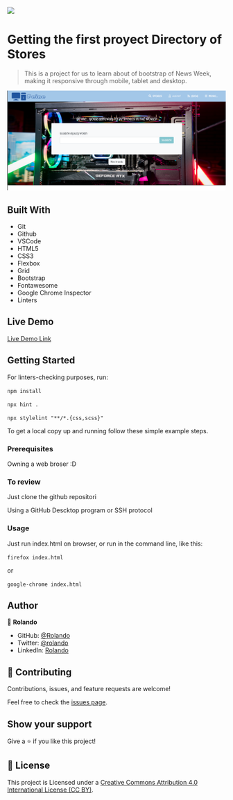 ![](https://img.shields.io/badge/Microverse-blueviolet)

# Getting the first proyect Directory of Stores

> This is a project for us to learn about of bootstrap of News Week, making it responsive through mobile, tablet and desktop.

![screenshot-of-tnw-website](./screen.png)

## Built With

- Git
- Github
- VSCode
- HTML5
- CSS3
- Flexbox
- Grid
- Bootstrap
- Fontawesome
- Google Chrome Inspector
- Linters

## Live Demo

[Live Demo Link](https://kiranitor123.github.io/store-directory/dist/)


## Getting Started

For linters-checking purposes, run:

`npm install`

`npx hint .`

`npx stylelint "**/*.{css,scss}"`


To get a local copy up and running follow these simple example steps.

### Prerequisites

Owning a web broser :D

### To review

Just clone the github repositori

Using a GitHub Descktop program or SSH protocol
### Usage

Just run index.html on browser, or run in the command line, like this:

`firefox index.html`

or

`google-chrome index.html`


## Author

👤 **Rolando**

- GitHub: [@Rolando](https://github.com/kiranitor123)
- Twitter: [@rolando](https://twitter.com/FayeRolando)
- LinkedIn: [Rolando](https://www.linkedin.com/in/rolando-diego-alvarez-faye-b2b34a1a9/)

## 🤝 Contributing

Contributions, issues, and feature requests are welcome!

Feel free to check the [issues page](issues/).

## Show your support

Give a ⭐️ if you like this project!

## 📝 License

This project is Licensed under a [Creative Commons Attribution 4.0 International License (CC BY)](https://creativecommons.org/licenses/by/4.0/).